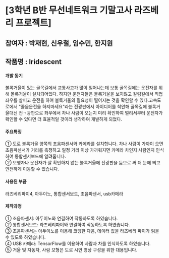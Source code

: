 # [3학년 B반 무선네트워크 기말고사 라즈베리 프로젝트]

## 참여자 : 박재현, 신우철, 임수민, 한지원
## 작품명 : Iridescent
#### 개발 동기
볼록거울이 있는 골목길에서 교통사고가 많이 일어나는데 보통 골목길에는 운전자를 위해 볼록거울이 설치되어있다. 하지만 운전자들은 볼록거울을 보지않고 갈림길에서 직접 좌우를 살피고 운전을 하여 볼록거울의 필요성이 떨어지는 것을 확인할 수 있다.고속도로에서 "졸음운전을 하지마세요"라는 전광판에서 아이디어를 착안해 골목길에 볼록거울대신 전ㄱ광판으로 좌우에서 차나 사람이 오는지 미리 확인하여 멀리서부터 운전자가 확인할 수 있다면 더 효율적일 것이라 생각하여 개발하게 되었다. 

#### 주요특징
① 도로 볼록거울 양쪽의 초음파센서와 카메라를 설치합니다. 차나 사람이 가까이  오면 초음파센서가 거리를 측정하고 일정 거리 이상 가까워지면 카메라 차인지  사람인지 인식하여 통합센서보드에 알려줍니다.   
② 보행자나 운전자가 잘 확인하지 않는 볼록거울에 전광판을 둠으로 써 더 눈에 띄고 안전하게 이동할 수 있습니다.   

#### 사용된 부품
라즈베리파이4, 아두이노, 통합센서보드, 초음파센서, usb카메라

#### 제작과정
① 초음파센서: 아두이노와 연결하여 작동하도록 하였습니다.   
② 통합센서보드: 라즈베리파이와 연결하여 작동하도록 하였습니다.   
③ 초음파센서는 아두이노를 이용해 코딩한 다음, 데이터 값을 라즈베리 파이가 읽을   수 있도록 하였습니다.   
④ USB 카메라: TensorFlow를 이용하여 사람과 차를 인식하도록 하였습니다.   
⑤ 거울 및 자동차, 사람 모형은 도로 시연 영상 구성을 위한 대용입니다.   
